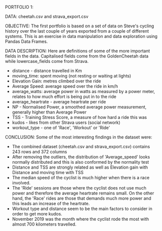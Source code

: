 PORTFOLIO 1:

DATA: cheetah.csv and strava_export.csv

OBJECTIVE: The first portfolio is based on a set of data on Steve's cycling history over the last couple of years exported from a couple of different systems. This is an exercise in data manipulation and data exploration using Pandas Data Frames.

DATA DESCRIPTION:
Here are definitions of some of the more important fields in the data. Capitalised fields come from the GoldenCheetah data
while lowercase_fields come from Strava.
  * distance - distance travelled in Km
  * moving_time: spent moving (not resting or waiting at lights)
  * Elevation Gain: metres climbed over the ride
  * Average Speed: average speed over the ride in km/h
  * average_watts: average power in watts as measured by a power meter, relates to how much effort is being put in to the ride
  * average_heartrate - average heartrate per ride
  * NP - Normalised Power, a smoothed average power measurement, generally higher than Average Power 
  * TSS - Training Stress Score, a measure of how hard a ride this was
  * kudos - likes from other Strava users (social network)
  * workout_type - one of  'Race',  'Workout' or  'Ride'
  
CONCLUSION:
Some of the most interesting findings in the dataset were:
  * The combined dataset (cheetah.csv and strava_export.csv) contains 243 rows and 372 columns
  * After removing the outliers, the distribution of 'Average_speed' looks normally distributed and this is also conformed by the     normality test
  * Distance and TSS are strongly related as well as Elevation gain with Distance and moving time with TSS
  * The median speed of the cyclist is much higher when there is a race involved.
  * The 'Ride' sessions are those where the cyclist does not use much power and therefore the average heartrate remains small. On     the other hand, the 'Race' rides are those that demands much more power and this leads an increase of the heartrate.
  * Workout type and distance seem to be the main factors to consider in order to get more kudos.
  * November 2019 was the month where the cyclist rode the most with almost 700 kilometers travelled.


